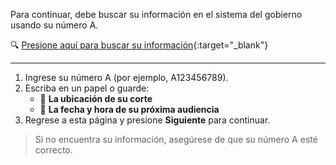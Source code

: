 Para continuar, debe buscar su información en el sistema del gobierno usando su número A.

🔍 [Presione aquí para buscar su información](https://acis.eoir.justice.gov/en/){:target="_blank"}

---

1. Ingrese su número A (por ejemplo, A123456789).
2. Escriba en un papel o guarde:
   - 📍 **La ubicación de su corte**
   - 📅 **La fecha y hora de su próxima audiencia**
3. Regrese a esta página y presione **Siguiente** para continuar.

> Si no encuentra su información, asegúrese de que su número A esté correcto.